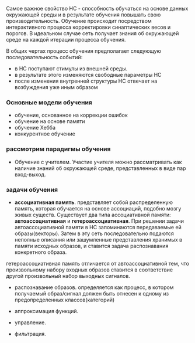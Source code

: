 Самое важное свойство НС - способность обучаться на основе данных окружающей среды и в результате обучения повышать свою производительность. Обучение происходит посредством интерактивного процесса корректировки синаптических весов и порогов. В идеальном случае сеть получает знания об окружающей среде на каждой итерации процесса обучения.  

В общих чертах процесс обучения предполагает следующую последовательность событий:  
 - в НС поступают стимулы из внешней среды.  
 - в результате этого изменяются свободные параметры НС  
 - после изменения внутренней структуры НС отвечает на возбуждения уже иным образом

### Основные модели обучения
 * обучение, основанное на коррекции ошибок
 * обучение на основе памяти
 * обучение Хебба
 * конкурентное обучение

### рассмотрим парадигмы обучения  
 * Обучение с учителем. Участие учителя можно рассматривать как наличие знаний об окружающей среде, представленных в виде пар вход-выход.


### задачи обучения  
 * **ассоциативная память**. представляет собой распределенную память, которая обучается на основе ассоциаций, подобно мозгу живых существ. Существует два типа ассоциативной памяти: **автоассоциативная** и **гетероассоциативная**. При решении задачи автоассоциативной памяти в НС запоминаются передаваемые ей образы(векторы). Затем в эту сеть последовательно подаются неполные описания или зашумленные представления хранимых в памяти исходных образов, и ставится задача распознавания конкретного образа.

 гетероассоциативная память отличается от автоассоциативной тем, что произвольному набору входных образов ставится в соответствие другой произвольный набор выходных сигналов.
 * распознавание образов. определяется как процесс, в котором получаемый образ/сигнал должен быть отнесен к одному из предопределенных классов(категорий)

 * аппроксимация функций.  
 * управление.  
 * фильтрация.
 
